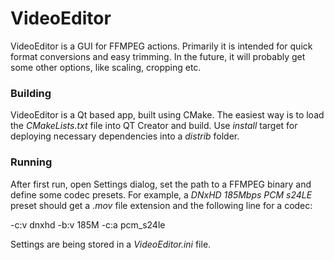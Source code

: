 # VideoEditor

VideoEditor is a GUI for FFMPEG actions.
Primarily it is intended for quick format conversions and easy trimming. In the future, it will probably get some other options, like scaling, cropping etc.

### Building
VideoEditor is a Qt based app, built using CMake. The easiest way is to load the *CMakeLists.txt* file into QT Creator and build.
Use *install* target for deploying necessary dependencies into a *distrib* folder.

### Running
After first run, open Settings dialog, set the path to a FFMPEG binary and define some codec presets.
For example, a *DNxHD 185Mbps PCM s24LE* preset should get a *.mov* file extension and the following line for a codec: 

  -c:v dnxhd -b:v 185M -c:a pcm_s24le

Settings are being stored in a *VideoEditor.ini* file.
